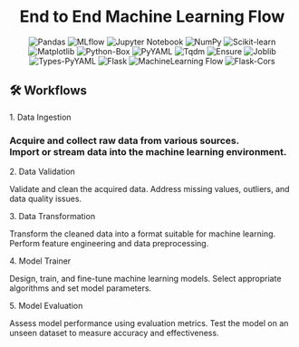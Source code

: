 <div align="center">

<h1> End to End Machine Learning Flow </h1>

![Pandas](https://img.shields.io/badge/Pandas-1.3.3-blue)
![MLflow](https://img.shields.io/badge/MLflow-2.2.2-brightgreen)
![Jupyter Notebook](https://img.shields.io/badge/Notebook-7.0.1-orange)
![NumPy](https://img.shields.io/badge/NumPy-1.21.2-blue)
![Scikit-learn](https://img.shields.io/badge/Scikit--learn-0.24.2-brightgreen)
![Matplotlib](https://img.shields.io/badge/Matplotlib-3.4.3-blue)
![Python-Box](https://img.shields.io/badge/Python--Box-6.0.2-brightgreen)
![PyYAML](https://img.shields.io/badge/PyYAML-5.4.1-orange)
![Tqdm](https://img.shields.io/badge/Tqdm-4.62.3-yellow)
![Ensure](https://img.shields.io/badge/Ensure-1.0.2-yellow)
![Joblib](https://img.shields.io/badge/Joblib-1.0.1-blue)
![Types-PyYAML](https://img.shields.io/badge/Types--PyYAML-1.3.0-orange)
![Flask](https://img.shields.io/badge/Flask-2.1.1-blue)
![MachineLearning Flow](https://img.shields.io/badge/MachineLearning%20Flow-1.0.0-blue)
![Flask-Cors](https://img.shields.io/badge/Flask--Cors-3.1.1-green)

</div>

<h2>🛠️ Workflows</h2>


<p>1. Data Ingestion</p>

<h3>Acquire and collect raw data from various sources. <br>
Import or stream data into the machine learning environment.</h3>

<p>2. Data Validation</p>
Validate and clean the acquired data.
Address missing values, outliers, and data quality issues.
<p>3. Data Transformation</p>
Transform the cleaned data into a format suitable for machine learning.
Perform feature engineering and data preprocessing.
<p>4. Model Trainer</p>
Design, train, and fine-tune machine learning models.
Select appropriate algorithms and set model parameters.
<p>5. Model Evaluation</p>
Assess model performance using evaluation metrics.
Test the model on an unseen dataset to measure accuracy and effectiveness.